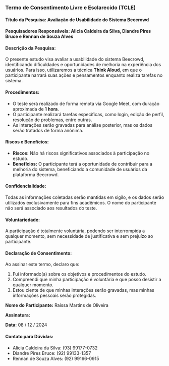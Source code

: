 ### **Termo de Consentimento Livre e Esclarecido (TCLE)**

#### **Título da Pesquisa:** Avaliação de Usabilidade do Sistema Beecrowd

#### **Pesquisadores Responsáveis:** Alicia Caldeira da Silva, Diandre Pires Bruce e Rennan de Souza Alves

#### **Descrição da Pesquisa:**

O presente estudo visa avaliar a usabilidade do sistema Beecrowd, identificando dificuldades e oportunidades de melhoria na experiência dos usuários. Para isso, utilizaremos a técnica **Think Aloud**, em que o participante narrará suas ações e pensamentos enquanto realiza tarefas no sistema.

#### **Procedimentos:**

* O teste será realizado de forma remota via Google Meet, com duração aproximada de **1 hora**.  
* O participante realizará tarefas específicas, como login, edição de perfil, resolução de problemas, entre outras.  
* As interações serão gravadas para análise posterior, mas os dados serão tratados de forma anônima.

#### **Riscos e Benefícios:**

* **Riscos:** Não há riscos significativos associados à participação no estudo.  
* **Benefícios:** O participante terá a oportunidade de contribuir para a melhoria do sistema, beneficiando a comunidade de usuários da plataforma Beecrowd.

#### **Confidencialidade:**

Todas as informações coletadas serão mantidas em sigilo, e os dados serão utilizados exclusivamente para fins acadêmicos. O nome do participante não será associado aos resultados do teste.

#### **Voluntariedade:**

A participação é totalmente voluntária, podendo ser interrompida a qualquer momento, sem necessidade de justificativa e sem prejuízo ao participante.

#### **Declaração de Consentimento:**

Ao assinar este termo, declaro que:

1. Fui informado(a) sobre os objetivos e procedimentos do estudo.  
2. Compreendi que minha participação é voluntária e que posso desistir a qualquer momento.  
3. Estou ciente de que minhas interações serão gravadas, mas minhas informações pessoais serão protegidas.

**Nome do Participante:** Raíssa Martins de Oliveira

**Assinatura:** 

**Data:** 08 / 12 / 2024

#### **Contato para Dúvidas:**

* Alicia Caldeira da Silva: (93) 99177-0732  
* Diandre Pires Bruce: (92) 99133-1357  
* Rennan de Souza Alves: (92) 99166-0915

